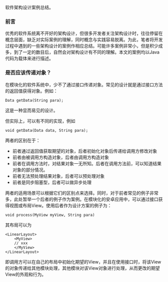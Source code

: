 软件架构设计案例总结。

### 前言
优秀的软件系统离不开好的架构设计，但很多开发者关注架构设计时，往往停留在概念层面，缺乏对实际案例的理解，同时概念与实践容易脱离。为此，笔者将开发过程中遇到的一些架构设计的案例作相应总结。可能许多案例非常小，但是积少成多，到了一定的数目后，自然会对架构设计有不同的理解。本文的案例均以Java代码为载体来进行描述。


### 是否应该传递对象？
在模块化的软件系统中，少不了通过接口传递对象。常见的设计就是通过接口方法的返回值获得对象。例如：
```
Data getData(String para);
```
这是一种显而易见的设计。

但实际上，可以有不同的实现，例如
```
void getData(Data data, String para);
```
两者的区别在于：

* 前者通过返回值获取期望的对象，后者初始化对象后传递给调用方修改对象
* 前者由被调用方构造对象，后者由调用方构造对象
* 前者在调用方法时，对结果对象一无所知。后者在调用方法前，可以知道结果对象的部分情况。
* 前者无法预处理结果对象，后者可以预处理对象
* 前者是同步阻塞型，后者可以做异步处理

两者的适用场景可以根据它们的区别点来选择。同时，对于前者常见的例子非常多，此处暂举一个后者的例子作为案例。在模块化的安卓应用中，可以通过接口获得视图或布局View。使用后者作为设计方案的例子为：
```
void process(MyView myView, String para)
```
其布局可以为
```
<LinearLayout>
    <MyView>
    // xxx
    </MyView>
</LinearLayout>
```
即调用方可以在自己的布局中初始化期望的View，并且在使用接口时，将该View的对象传递给其他模块处理，其他模块对该View对象进行处理，从而更改的期望View的外观和行为。